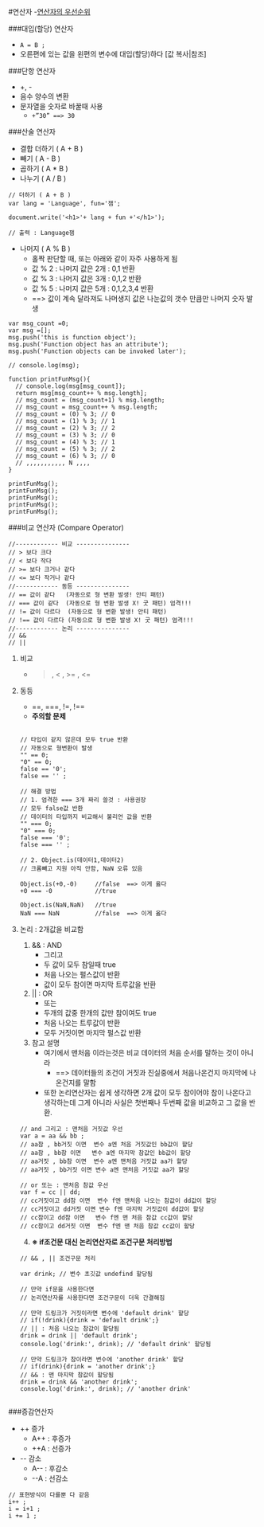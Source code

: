 #연산자
-[연산자의 우선순위](https://developer.mozilla.org/en/docs/Web/JavaScript/Reference/Operators/Operator_Precedence )

###대입(할당) 연산자
- `A = B ;`
- 오른편에 있는 값을 왼편의 변수에 대입(할당)하다 [값 복사|참조]

###단항 연산자
- +, -
- 음수 양수의 변환
- 문자열을 숫자로 바꿀때 사용
    + ` +”30” ==> 30 `

###산술 연산자
- 결합 더하기 ( A + B )
- 빼기 ( A - B )
- 곱하기 ( A * B )
- 나누기 ( A / B )
```
// 더하기 ( A + B )
var lang = 'Language', fun='잼';

document.write('<h1>'+ lang + fun +'</h1>');

// 출력 : Language잼

```

- 나머지 ( A % B )
    + 홀짝 판단할 때, 또는 아래와 같이 자주 사용하게 됨
    + 값 % 2 : 나머지 값은 2개 : 0,1 반환
    + 값 % 3 : 나머지 값은 3개 : 0,1,2 반환
    + 값 % 5 : 나머지 값은 5개 : 0,1,2,3,4 반환
    + ==> 값이 계속 달라져도 나머생지 값은 나눈값의 갯수 만큼만 나머지 숫자 발생
```
var msg_count =0;
var msg =[];
msg.push('this is function object');
msg.push('Function object has an attribute');
msg.push('Function objects can be invoked later');

// console.log(msg);

function printFunMsg(){
  // console.log(msg[msg_count]);
  return msg[msg_count++ % msg.length];
  // msg_count = (msg_count+1) % msg.length;
  // msg_count = msg_count++ % msg.length;
  // msg_count = (0) % 3; // 0
  // msg_count = (1) % 3; // 1
  // msg_count = (2) % 3; // 2
  // msg_count = (3) % 3; // 0
  // msg_count = (4) % 3; // 1
  // msg_count = (5) % 3; // 2
  // msg_count = (6) % 3; // 0
  // ,,,,,,,,,,, N ,,,,
}

printFunMsg();
printFunMsg();
printFunMsg();
printFunMsg();
printFunMsg();

```


###비교 연산자 (Compare Operator)
```
//------------ 비교 ---------------
// > 보다 크다
// < 보다 작다
// >= 보다 크거나 같다
// <= 보다 작거나 같다
//------------ 동등 ---------------
// == 값이 같다   (자동으로 형 변환 발생! 안티 패턴)
// === 값이 같다  (자동으로 형 변환 발생 X! 굿 패턴) 엄격!!!
// != 값이 다르다  (자동으로 형 변환 발생! 안티 패턴)
// !== 값이 다르다 (자동으로 형 변환 발생 X! 굿 패턴) 엄격!!!
//------------ 논리 ---------------
// &&
// ||
```
1. 비교
    - > , < , >= , <=
2. 동등
    - ==, ===, !=, !==
    - **주의할 문제**
    ```

    // 타입이 같지 않은데 모두 true 반환
    // 자동으로 형변환이 발생
    "" == 0; 
    "0" == 0; 
    false == '0';
    false == '' ;

    // 해결 방법
    // 1. 엄격한 === 3개 짜리 쓸것 : 사용권장
    // 모두 false값 반환
    // 데이터의 타입까지 비교해서 불리언 값을 반환
    "" === 0; 
    "0" === 0; 
    false === '0';
    false === '' ;

    // 2. Object.is(데이터1,데이터2) 
    // 크롬빼고 지원 아직 안함, NaN 오류 있음
    
    Object.is(+0,-0)     //false  ==> 이게 옳다
    +0 === -0            //true

    Object.is(NaN,NaN)   //true
    NaN === NaN          //false  ==> 이게 옳다

    ```
3. 논리 : 2개값을 비교함
    1. && : AND
        - 그리고
        - 두 값이 모두 참일때 true
        - 처음 나오는 펄스값이 반환
        - 값이 모두 참이면 마지막 트루값을 반환
    2. || : OR
        - 또는
        - 두개의 값중 한개의 값만 참이여도 true
        - 처음 나오는 트루값이 반환
        - 모두 거짓이면 마지막 펄스값 반환
    3. 참고 설명
        - 여기에서 맨처음 이라는것은 비교 데이터의 처음 순서를 말하는 것이 아니라
            + ==> 데이터들의 조건이 거짓과 진실중에서 처음나온건지 마지막에 나온건지를 말함
        - 또한 논리연산자는 쉽게 생각하면 2개 값이 모두 참이어야 참이 나온다고 생각하는데 그게 아니라 사실은 첫번째나 두번째 값을 비교하고 그 값을 반환.

    ```
    // and 그리고 : 맨처음 거짓값 우선
    var a = aa && bb ;
    // aa참 , bb거짓 이면  변수 a엔 처음 거짓값인 bb값이 할당
    // aa참 , bb참 이면   변수 a엔 마지막 참값인 bb값이 할당
    // aa거짓 , bb참 이면  변수 a엔 맨처음 거짓값 aa가 할당
    // aa거짓 , bb거짓 이면 변수 a엔 맨처음 거짓값 aa가 할당

    // or 또는 : 맨처음 참값 우선
    var f = cc || dd;
    // cc거짓이고 dd참 이면  변수 f엔 맨처음 나오는 참값이 dd값이 할당
    // cc거짓이고 dd거짓 이면 변수 f엔 마지막 거짓값이 dd값이 할당
    // cc참이고 dd참 이면   변수 f엔 맨 처음 참값 cc값이 할당
    // cc참이고 dd거짓 이면  변수 f엔 맨 처음 참값 cc값이 할당

    ```

    4. **※ if조건문 대신 논리연산자로 조건구문 처리방법**
    ```
    // && , || 조건구문 처리

    var drink; // 변수 초깃값 undefind 할당됨

    // 만약 if문을 사용한다면
    // 논리연산자를 사용한다면 조건구문이 더욱 간결해짐
    
    // 만약 드링크가 거짓이라면 변수에 'default drink' 할당
    // if(!drink){drink = 'default drink';}
    // || : 처음 나오는 참값이 할당됨
    drink = drink || 'default drink';
    console.log('drink:', drink); // 'default drink' 할당됨

    // 만약 드링크가 참이라면 변수에 'another drink' 할당
    // if(drink){drink = 'another drink';}
    // && : 맨 마지막 참값이 할당됨
    drink = drink && 'another drink';
    console.log('drink:', drink); // 'another drink'


    ```

###증감연산자
- ++ 증가
    + A++ : 후증가
    + ++A : 선증가
- -- 감소
    + A-- : 후감소
    + --A : 선감소
```
// 표현방식이 다를뿐 다 같음
i++ ;
i = i+1 ;
i += 1 ;
```